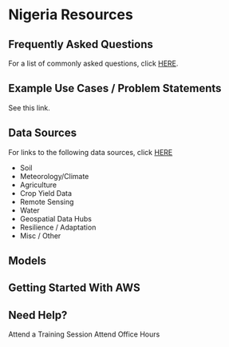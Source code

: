 # Nigeria Resources

## Frequently Asked Questions
For a list of commonly asked questions, click [HERE](https://github.com/SustainableAfrica/ClimateRiskChallenge/blob/main/Nigeria/Resources/FAQ.md#frequently-asked-questions).

## Example Use Cases / Problem Statements
See this link.

## Data Sources
For links to the following data sources, click [HERE](https://docs.google.com/document/d/1fJ8rV_k2pm_12M78tVO1p4se6dV-E0Wn/edit?usp=sharing&ouid=111309013911865667965&rtpof=true&sd=true)
- Soil
- Meteorology/Climate
- Agriculture
- Crop Yield Data
- Remote Sensing
- Water
- Geospatial Data Hubs
- Resilience / Adaptation
- Misc / Other



## Models

## Getting Started With AWS

## Need Help?
Attend a Training Session
Attend Office Hours
